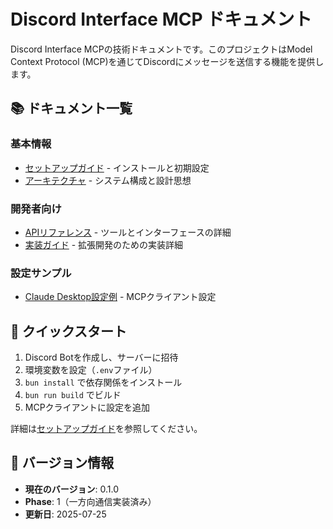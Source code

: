 # Discord Interface MCP ドキュメント

Discord Interface MCPの技術ドキュメントです。このプロジェクトはModel Context Protocol (MCP)を通じてDiscordにメッセージを送信する機能を提供します。

## 📚 ドキュメント一覧

### 基本情報
- [セットアップガイド](setup-guide.md) - インストールと初期設定
- [アーキテクチャ](architecture.md) - システム構成と設計思想

### 開発者向け
- [APIリファレンス](api-reference.md) - ツールとインターフェースの詳細
- [実装ガイド](implementation-guide.md) - 拡張開発のための実装詳細

### 設定サンプル
- [Claude Desktop設定例](claude-desktop-config-example.json) - MCPクライアント設定

## 🚀 クイックスタート

1. Discord Botを作成し、サーバーに招待
2. 環境変数を設定（`.env`ファイル）
3. `bun install` で依存関係をインストール
4. `bun run build` でビルド
5. MCPクライアントに設定を追加

詳細は[セットアップガイド](setup-guide.md)を参照してください。

## 📝 バージョン情報

- **現在のバージョン**: 0.1.0
- **Phase**: 1（一方向通信実装済み）
- **更新日**: 2025-07-25